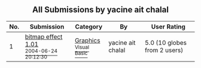 ﻿<div align="center">

## All Submissions by yacine ait chalal

</div>

No.  | Submission | Category | By   | User Rating
---- | ---------- | -------- | ---- | -----------
1 | [bitmap effect 1\.01<br /><sup>2004-06-24 20:12:30</sup>](https://github.com/Planet-Source-Code/yacine-ait-chalal-bitmap-effect-1-01__1-54750) | [Graphics<br /><sup>Visual Basic</sup>](../ByCategory/graphics__1-46.md) | yacine ait chalal | 5.0 (10 globes from 2 users)
